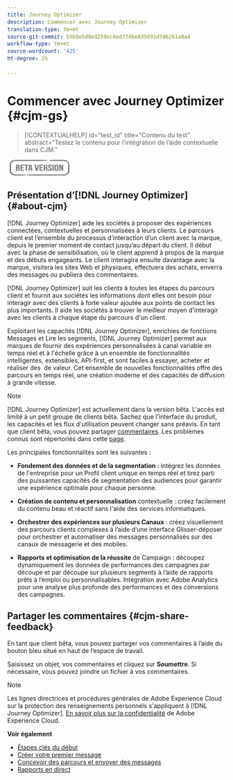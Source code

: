 ```yaml
---
title: Journey Optimizer
description: Commencer avec Journey Optimizer
translation-type: tm+mt
source-git-commit: 55b9e5d8ed259ec6ed7746e835691d7d6261a8a4
workflow-type: tm+mt
source-wordcount: '425'
ht-degree: 1%

---
```


# Commencer avec Journey Optimizer {#cjm-gs}

>[!CONTEXTUALHELP]
>id="test_id"
>title="Contenu du test"
>abstract="Testez le contenu pour l’intégration de l’aide contextuelle dans CJM."

![](assets/do-not-localize/badge.png)

## Présentation d’[!DNL Journey Optimizer] {#about-cjm}

[!DNL Journey Optimizer] aide les sociétés à proposer des expériences connectées, contextuelles et personnalisées à leurs clients. Le parcours client est l’ensemble du processus d’interaction d’un client avec la marque, depuis le premier moment de contact jusqu’au départ du client. Il début avec la phase de sensibilisation, où le client apprend à propos de la marque et des débuts engageants. Le client interagira ensuite davantage avec la marque, visitera les sites Web et physiques, effectuera des achats, enverra des messages ou publiera des commentaires.

[!DNL Journey Optimizer] suit les clients à toutes les étapes du parcours client et fournit aux sociétés les informations dont elles ont besoin pour interagir avec des clients à forte valeur ajoutée aux points de contact les plus importants. Il aide les sociétés à trouver le meilleur moyen d&#39;interagir avec les clients à chaque étape du parcours d&#39;un client.

Exploitant les capacités [!DNL Journey Optimizer], enrichies de fonctions Messages et Lire les segments, [!DNL Journey Optimizer] permet aux marques de fournir des expériences personnalisées à canal variable en temps réel et à l&#39;échelle grâce à un ensemble de fonctionnalités intelligentes, extensibles, API-first, et sont faciles à essayer, acheter et réaliser des &#x200B; de valeur. Cet ensemble de nouvelles fonctionnalités offre des parcours en temps réel, une création moderne et des capacités de diffusion à grande vitesse. &#x200B;

>[!NOTE]
>
>[!DNL Journey Optimizer] est actuellement dans la version bêta. L&#39;accès est limité à un petit groupe de clients bêta. Sachez que l&#39;interface du produit, les capacités et les flux d&#39;utilisation peuvent changer sans préavis. En tant que client bêta, vous pouvez partager [commentaires](#cjm-share-feedback). Les problèmes connus sont répertoriés dans cette [page](known-issues.md).

Les principales fonctionnalités sont les suivantes :

* **Fondement des données et de la segmentation**  : intégrez les données de l&#39;entreprise pour un Profil client unique en temps réel et tirez parti des puissantes capacités de segmentation des audiences pour garantir une expérience optimale pour chaque personne.

* **Création de contenu et personnalisation**  contextuelle : créez facilement du contenu beau et réactif sans l&#39;aide des services informatiques.

* **Orchestrer des expériences sur plusieurs Canaux**  : créez visuellement des parcours clients complexes à l’aide d’une interface Glisser-déposer pour orchestrer et automatiser des messages personnalisés sur des canaux de messagerie et des  mobiles.

* **Rapports et optimisation de la réussite**  de Campaign : découpez dynamiquement les données de performances des campagnes par découpe et par découpe sur plusieurs segments à l’aide de rapports prêts à l’emploi ou personnalisables. Intégration avec Adobe Analytics pour une analyse plus profonde des performances et des conversions des campagnes.

## Partager les commentaires {#cjm-share-feedback}

En tant que client bêta, vous pouvez partager vos commentaires à l’aide du bouton bleu situé en haut de l’espace de travail.

Saisissez un objet, vos commentaires et cliquez sur **Soumettre**. Si nécessaire, vous pouvez joindre un fichier à vos commentaires.

>[!NOTE]
>
>Les lignes directrices et procédures générales de Adobe Experience Cloud sur la protection des renseignements personnels s&#39;appliquent à [!DNL Journey Optimizer]. [En savoir plus sur la confidentialité](https://www.adobe.com/fr/privacy/experience-cloud.html) de Adobe Experience Cloud.


**Voir également**

* [Étapes clés du début](quick-start.md)
* [Créer votre premier message](get-started-content.md)
* [Concevoir des parcours et envoyer des messages](building-journeys/journey-gs.md)
* [Rapports en direct](reports/live-report.md)
